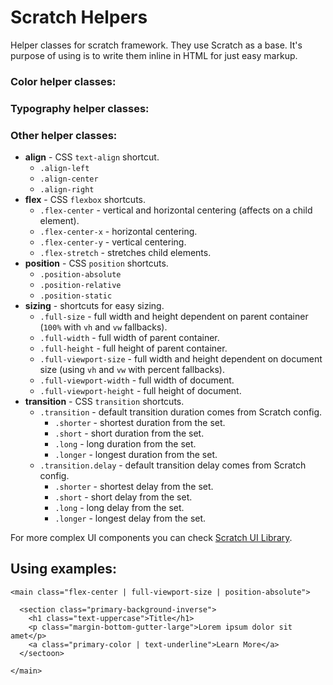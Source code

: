 # Scratch Helpers
Helper classes for scratch framework. They use Scratch as a base. It's purpose of using is to write them inline in HTML for just easy markup.

### Color helper classes:

### Typography helper classes:

### Other helper classes:

- **align** - CSS `text-align` shortcut.
  -  `.align-left`
  -  `.align-center`
  -  `.align-right`
- **flex** - CSS `flexbox` shortcuts.
  - `.flex-center` - vertical and horizontal centering (affects on a child element).
  - `.flex-center-x` - horizontal centering.
  - `.flex-center-y` - vertical centering.
  - `.flex-stretch` - stretches child elements.
- **position** - CSS `position` shortcuts.
  - `.position-absolute`
  - `.position-relative`
  - `.position-static`
- **sizing** - shortcuts for easy sizing.
  - `.full-size` - full width and height dependent on parent container (`100%` with `vh` and `vw` fallbacks).
  - `.full-width` - full width of parent container.
  - `.full-height` - full height of parent container.
  - `.full-viewport-size` - full width and height dependent on document size (using `vh` and `vw` with percent fallbacks).
  - `.full-viewport-width` - full width of document.
  - `.full-viewport-height` - full height of document.
- **transition** - CSS `transition` shortcuts.
  - `.transition` - default transition duration comes from Scratch config.
    - `.shorter` - shortest duration from the set.
    - `.short` - short duration from the set.
    - `.long` - long duration from the set.
    - `.longer` - longest duration from the set.
  - `.transition.delay` - default transition delay comes from Scratch config.
    - `.shorter` - shortest delay from the set.
    - `.short` - short delay from the set.
    - `.long` - long delay from the set.
    - `.longer` - longest delay from the set.


For more complex UI components you can check [Scratch UI Library](https://github.com/scratch-css/ui).

## Using examples:

    <main class="flex-center | full-viewport-size | position-absolute">
      
      <section class="primary-background-inverse">
        <h1 class="text-uppercase">Title</h1>
        <p class="margin-bottom-gutter-large">Lorem ipsum dolor sit amet</p>
        <a class="primary-color | text-underline">Learn More</a>
      </sectoon>
      
    </main>
      
